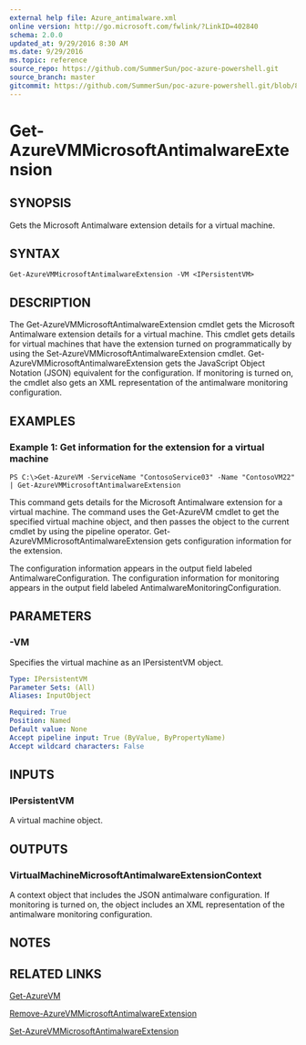 ```yaml
---
external help file: Azure_antimalware.xml
online version: http://go.microsoft.com/fwlink/?LinkID=402840
schema: 2.0.0
updated_at: 9/29/2016 8:30 AM
ms.date: 9/29/2016
ms.topic: reference
source_repo: https://github.com/SummerSun/poc-azure-powershell.git
source_branch: master
gitcommit: https://github.com/SummerSun/poc-azure-powershell.git/blob/8903b0f1daa01932ac5fa167f377736de2df6709/azureps-cmdlets-docs/Service%20Management/Antimalware%20Cmdlets/v1.0/Get-AzureVMMicrosoftAntimalwareExtension.md
---
```


# Get-AzureVMMicrosoftAntimalwareExtension
## SYNOPSIS
Gets the Microsoft Antimalware extension details for a virtual machine.

## SYNTAX

```
Get-AzureVMMicrosoftAntimalwareExtension -VM <IPersistentVM>
```

## DESCRIPTION
The Get-AzureVMMicrosoftAntimalwareExtension cmdlet gets the Microsoft Antimalware extension details for a virtual machine.
This cmdlet gets details for virtual machines that have the extension turned on programmatically by using the Set-AzureVMMicrosoftAntimalwareExtension cmdlet.
Get-AzureVMMicrosoftAntimalwareExtension gets the JavaScript Object Notation (JSON) equivalent for the configuration.
If monitoring is turned on, the cmdlet also gets an XML representation of the antimalware monitoring configuration.

## EXAMPLES

### Example 1: Get information for the extension for a virtual machine
```
PS C:\>Get-AzureVM -ServiceName "ContosoService03" -Name "ContosoVM22" | Get-AzureVMMicrosoftAntimalwareExtension
```

This command gets details for the Microsoft Antimalware extension for a virtual machine.
The command uses the Get-AzureVM cmdlet to get the specified virtual machine object, and then passes the object to the current cmdlet by using the pipeline operator.
Get-AzureVMMicrosoftAntimalwareExtension gets configuration information for the extension.

The configuration information appears in the output field labeled AntimalwareConfiguration.
The configuration information for monitoring appears in the output field labeled AntimalwareMonitoringConfiguration.

## PARAMETERS

### -VM
Specifies the virtual machine as an IPersistentVM object.

```yaml
Type: IPersistentVM
Parameter Sets: (All)
Aliases: InputObject

Required: True
Position: Named
Default value: None
Accept pipeline input: True (ByValue, ByPropertyName)
Accept wildcard characters: False
```

## INPUTS

### IPersistentVM
A virtual machine object.

## OUTPUTS

### VirtualMachineMicrosoftAntimalwareExtensionContext
A context object that includes the JSON antimalware configuration.
If monitoring is turned on, the object includes an XML representation of the antimalware monitoring configuration.

## NOTES

## RELATED LINKS

[Get-AzureVM](http://msdn.microsoft.com/en-us/library/dn495236.aspx)

[Remove-AzureVMMicrosoftAntimalwareExtension](d0063033-35f1-4467-bbdd-f4c569a98810)

[Set-AzureVMMicrosoftAntimalwareExtension](2140d7c4-c973-489b-b1b0-878b04c96e4b)

